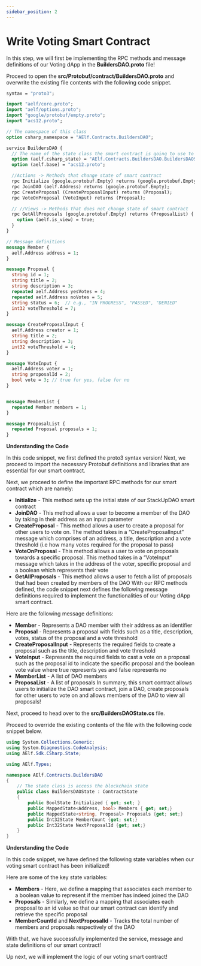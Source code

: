 ```yaml
---
sidebar_position: 2
---
```


# Write Voting Smart Contract

In this step, we will first be implementing the RPC methods and message definitions of our Voting dApp in the **BuildersDAO.proto** file!

Proceed to open the **src/Protobuf/contract/BuildersDAO.proto** and overwrite the existing file contents with the following code snippet.

```protobuf showLineNumbers
syntax = "proto3";

import "aelf/core.proto";
import "aelf/options.proto";
import "google/protobuf/empty.proto";
import "acs12.proto";

// The namespace of this class
option csharp_namespace = "AElf.Contracts.BuildersDAO";

service BuildersDAO {
  // The name of the state class the smart contract is going to use to access blockchain state
  option (aelf.csharp_state) = "AElf.Contracts.BuildersDAO.BuildersDAOState";
  option (aelf.base) = "acs12.proto";

  //Actions -> Methods that change state of smart contract
  rpc Initialize (google.protobuf.Empty) returns (google.protobuf.Empty);
  rpc JoinDAO (aelf.Address) returns (google.protobuf.Empty);
  rpc CreateProposal (CreateProposalInput) returns (Proposal);
  rpc VoteOnProposal (VoteInput) returns (Proposal);

  // //Views -> Methods that does not change state of smart contract
  rpc GetAllProposals (google.protobuf.Empty) returns (ProposalList) {
    option (aelf.is_view) = true;
  }
}

// Message definitions
message Member {
  aelf.Address address = 1;
}

message Proposal {
  string id = 1;
  string title = 2;
  string description = 3;
  repeated aelf.Address yesVotes = 4;
  repeated aelf.Address noVotes = 5;
  string status = 6;  // e.g., "IN PROGRESS", "PASSED", "DENIED"
  int32 voteThreshold = 7;
}

message CreateProposalInput {
  aelf.Address creator = 1;
  string title = 2;
  string description = 3;
  int32 voteThreshold = 4;
}

message VoteInput {
  aelf.Address voter = 1;
  string proposalId = 2;
  bool vote = 3; // true for yes, false for no
}


message MemberList {
  repeated Member members = 1;
}

message ProposalList {
  repeated Proposal proposals = 1;
}
```
**Understanding the Code**

In this code snippet, we first defined the proto3 syntax version! Next, we proceed to import the necessary Protobuf definitions and libraries that are essential for our smart contract.

Next, we proceed to define the important RPC methods for our smart contract which are namely:

- **Initialize** - This method sets up the initial state of our StackUpDAO smart contract
- **JoinDAO** - This method allows a user to become a member of the DAO by taking in their address as an input parameter
- **CreateProposal** - This method allows a user to create a proposal for other users to vote on. The method takes in a “CreateProposalInput” message which comprises of an address, a title, description and a vote threshold (i.e how many votes required for the proposal to pass)
- **VoteOnProposal** - This method allows a user to vote on proposals towards a specific proposal. This method takes in a “VoteInput” message which takes in the address of the voter, specific proposal and a boolean which represents their vote
- **GetAllProposals** - This method allows a user to fetch a list of proposals that had been created by members of the DAO
With our RPC methods defined, the code snippet next defines the following message definitions required to implement the functionalities of our Voting dApp smart contract.

Here are the following message definitions:

- **Member** - Represents a DAO member with their address as an identifier
- **Proposal** - Represents a proposal with fields such as a title, description, votes, status of the proposal and a vote threshold
- **CreateProposalInput** - Represents the required fields to create a proposal such as the title, description and vote threshold
- **VoteInput** - Represents the required fields to cast a vote on a proposal such as the proposal id to indicate the specific proposal and the boolean vote value where true represents yes and false represents no
- **MemberList** - A list of DAO members
- **ProposaList** - A list of proposals
In summary, this smart contract allows users to initialize the DAO smart contract, join a DAO, create proposals for other users to vote on and allows members of the DAO to view all proposals!

Next, proceed to head over to the **src/BuildersDAOState.cs** file.

Proceed to override the existing contents of the file with the following code snippet below.

```csharp showLineNumbers
using System.Collections.Generic;
using System.Diagnostics.CodeAnalysis;
using AElf.Sdk.CSharp.State;

using AElf.Types;

namespace AElf.Contracts.BuildersDAO
{
    // The state class is access the blockchain state
    public class BuildersDAOState : ContractState 
    {
        public BoolState Initialized { get; set; }
        public MappedState<Address, bool> Members { get; set;}
        public MappedState<string, Proposal> Proposals {get; set;}
        public Int32State MemberCount {get; set;}
        public Int32State NextProposalId {get; set;}
    }
}
```
**Understanding the Code**

In this code snippet, we have defined the following state variables when our voting smart contract has been initialized!

Here are some of the key state variables:

- **Members** - Here, we define a mapping that associates each member to a boolean value to represent if the member has indeed joined the DAO
- **Proposals** - Similarly, we define a mapping that associates each proposal to an id value so that our smart contract can identify and retrieve the specific proposal
- **MemberCountId** and **NextProposalId** - Tracks the total number of members and proposals respectively of the DAO

With that, we have successfully implemented the service, message and state definitions of our smart contract!

Up next, we will implement the logic of our voting smart contract!